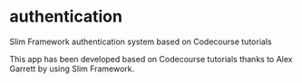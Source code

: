 # authentication
Slim Framework authentication system based on Codecourse tutorials

This app has been developed based on Codecourse tutorials thanks to Alex Garrett by using Slim Framework.


